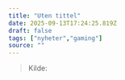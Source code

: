 ```yaml
---
title: "Uten tittel"
date: 2025-09-13T17:24:25.819Z
draft: false
tags: ["nyheter","gaming"]
source: ""
---
```




> Kilde: 

